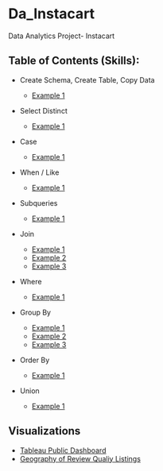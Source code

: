 # Da_Instacart
Data Analytics Project- Instacart



## Table of Contents (Skills):
* Create Schema, Create Table, Copy Data
  * [Example 1](https://github.com/kevinxkuang/Da_Instaccart/blob/master/load_data.txt)
* Select Distinct
  * [Example 1](https://github.com/kevinxkuang/Da_Instaccart/blob/master/SQL/Select)
* Case
  * [Example 1](https://github.com/kevinxkuang/Da_Instaccart/blob/master/SQL/case)
 
* When / Like
  * [Example 1](https://github.com/kevinxkuang/Da_Instaccart/blob/master/SQL/Select)

* Subqueries
  * [Example 1](https://github.com/kevinxkuang/Da_Instaccart/blob/master/SQL/subqueries)
* Join
  * [Example 1](https://github.com/kevinxkuang/Da_Instaccart/blob/master/SQL/leftjoin)
  * [Example 2](https://github.com/kevinxkuang/Da_Instaccart/blob/master/SQL/rightjoin)
  * [Example 3](https://github.com/lalark/AirBNB_SQL_Project/tree/master/join_listings_reviews)
 
* Where
  * [Example 1](https://github.com/lalark/AirBNB_SQL_Project/tree/master/christmas_2016_availabiliy)

* Group By
  * [Example 1](https://github.com/kevinxkuang/Da_Instaccart/blob/master/SQL/groupby)
  * [Example 2](https://github.com/lalark/AirBNB_SQL_Project/tree/master/identify_review_quality)
  * [Example 3](https://github.com/lalark/AirBNB_SQL_Project/tree/master/rating_variance_from_mean)
* Order By
  * [Example 1](https://github.com/lalark/AirBNB_SQL_Project/blob/master/group_review_quality_by_listing/group_review_quality_by_listing.txt)
* Union
  * [Example 1](https://github.com/kevinxkuang/Da_Instaccart/blob/master/SQL/union)
  
## Visualizations
* [Tableau Public Dashboard](https://public.tableau.com/profile/lauren6174#!/vizhome/SeattleAirBnBReviewQualityViz/Dashboard1)
* [Geography of Review Qualiy Listings](https://public.tableau.com/profile/lauren6174#!/vizhome/SeattleAirBnBReviewQualityVizMap/GeographicDistributionofReviewQuality?publish=yes)

